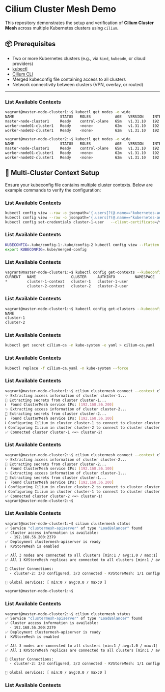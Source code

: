 # Cilium Cluster Mesh Demo

This repository demonstrates the setup and verification of **Cilium Cluster Mesh** across multiple Kubernetes clusters using `cilium`.

## 📦 Prerequisites

- Two or more Kubernetes clusters (e.g., via `kind`, `kubeadm`, or cloud providers)
- [kubectl](https://kubernetes.io/docs/tasks/tools/)
- [Cilium CLI](https://docs.cilium.io/en/stable/gettingstarted/cilium-cli/)
- Merged kubeconfig file containing access to all clusters
- Network connectivity between clusters (VPN, overlay, or routed)

---
### List Available Contexts
```bash
vagrant@master-node-cluster1:~$ kubectl get nodes -o wide
NAME                     STATUS   ROLES           AGE   VERSION    INTERNAL-IP     EXTERNAL-IP   OS-IMAGE             KERNEL-VERSION       CONTAINER-RUNTIME
master-node-cluster1     Ready    control-plane   65m   v1.31.10   192.168.56.10   <none>        Ubuntu 22.04.4 LTS   5.15.0-102-generic   containerd://1.7.27
worker-node01-cluster1   Ready    <none>          62m   v1.31.10   192.168.56.11   <none>        Ubuntu 22.04.4 LTS   5.15.0-102-generic   containerd://1.7.27
worker-node02-cluster1   Ready    <none>          62m   v1.31.10   192.168.56.12   <none>        Ubuntu 22.04.4 LTS   5.15.0-102-generic   containerd://1.7.27

vagrant@master-node-cluster2:~$ kubectl get nodes -o wide
NAME                     STATUS   ROLES           AGE   VERSION    INTERNAL-IP     EXTERNAL-IP   OS-IMAGE             KERNEL-VERSION       CONTAINER-RUNTIME
master-node-cluster1     Ready    control-plane   65m   v1.31.10   192.168.56.10   <none>        Ubuntu 22.04.4 LTS   5.15.0-102-generic   containerd://1.7.27
worker-node01-cluster1   Ready    <none>          62m   v1.31.10   192.168.56.11   <none>        Ubuntu 22.04.4 LTS   5.15.0-102-generic   containerd://1.7.27
worker-node02-cluster1   Ready    <none>          62m   v1.31.10   192.168.56.12   <none>        Ubuntu 22.04.4 LTS   5.15.0-102-generic   containerd://1.7.27

```



## 🧩 Multi-Cluster Context Setup

Ensure your kubeconfig file contains multiple cluster contexts. Below are example commands to verify the configuration:

### List Available Contexts
```bash
kubectl config view --raw -o jsonpath='{.users[?(@.name=="kubernetes-admin")].user.client-certificate-data}' | base64 -d > /tmp/cluster-1-client.crt
kubectl config view --raw -o jsonpath='{.users[?(@.name=="kubernetes-admin")].user.client-key-data}' | base64 -d > /tmp/cluster-1-client.key
kubectl config set-credentials cluster-1-user   --client-certificate=/tmp/cluster-1-client.crt   --client-key=/tmp/cluster-1-client.key   --embed-certs=true
```

### List Available Contexts
```bash
KUBECONFIG=.kube/config-1:.kube/config-2 kubectl config view --flatten > .kube/merged-config
export KUBECONFIG=.kube/merged-config
```

### List Available Contexts
```bash
vagrant@master-node-cluster1:~$ kubectl config get-contexts --kubeconfig=.kube/merged-config
CURRENT   NAME                CLUSTER     AUTHINFO         NAMESPACE
*         cluster-1-context   cluster-1   cluster-1-user
          cluster-2-context   cluster-2   cluster-2-user
```

### List Available Contexts
```bash
vagrant@master-node-cluster1:~$ kubectl config get-clusters --kubeconfig=.kube/merged-config
NAME
cluster-1
cluster-2
```

### List Available Contexts
```bash
kubectl get secret cilium-ca -n kube-system -o yaml > cilium-ca.yaml
```

### List Available Contexts
```bash
kubectl replace -f cilium-ca.yaml -n kube-system --force

```

### List Available Contexts
```bash
vagrant@master-node-cluster1:~$ cilium clustermesh connect --context cluster-1-context --destination-context cluster-2-context  
✨ Extracting access information of cluster cluster-1...
🔑 Extracting secrets from cluster cluster-1...
ℹ️  Found ClusterMesh service IPs: [192.168.56.200]
✨ Extracting access information of cluster cluster-2...
🔑 Extracting secrets from cluster cluster-2...
ℹ️  Found ClusterMesh service IPs: [192.168.56.100]
ℹ️ Configuring Cilium in cluster cluster-1 to connect to cluster cluster-2
ℹ️ Configuring Cilium in cluster cluster-2 to connect to cluster cluster-1
✅ Connected cluster cluster-1 <=> cluster-2!
```

### List Available Contexts
```bash
vagrant@master-node-cluster2:~$ cilium clustermesh connect --context cluster-2-context --destination-context cluster-1-context  
✨ Extracting access information of cluster cluster-2...
🔑 Extracting secrets from cluster cluster-2...
ℹ️  Found ClusterMesh service IPs: [192.168.56.100]
✨ Extracting access information of cluster cluster-1...
🔑 Extracting secrets from cluster cluster-1...
ℹ️  Found ClusterMesh service IPs: [192.168.56.200]
ℹ️ Configuring Cilium in cluster cluster-2 to connect to cluster cluster-1
ℹ️ Configuring Cilium in cluster cluster-1 to connect to cluster cluster-2
✅ Connected cluster cluster-2 <=> cluster-1!
vagrant@master-node-cluster2:~$ 
```

### List Available Contexts
```bash
vagrant@master-node-cluster1:~$ cilium clustermesh status
✅ Service "clustermesh-apiserver" of type "LoadBalancer" found
✅ Cluster access information is available:
  - 192.168.56.200:2379
✅ Deployment clustermesh-apiserver is ready
ℹ️  KVStoreMesh is enabled

✅ All 3 nodes are connected to all clusters [min:1 / avg:1.0 / max:1]
✅ All 1 KVStoreMesh replicas are connected to all clusters [min:1 / avg:1.0 / max:1]     

🔌 Cluster Connections:
  - cluster-2: 3/3 configured, 3/3 connected - KVStoreMesh: 1/1 configured, 1/1 connected

🔀 Global services: [ min:0 / avg:0.0 / max:0 ]

vagrant@master-node-cluster1:~$ 
```

### List Available Contexts
```bash
vagrant@master-node-cluster2:~$ cilium clustermesh status
✅ Service "clustermesh-apiserver" of type "LoadBalancer" found
✅ Cluster access information is available:
  - 192.168.56.200:2379
✅ Deployment clustermesh-apiserver is ready
ℹ️  KVStoreMesh is enabled

✅ All 3 nodes are connected to all clusters [min:1 / avg:1.0 / max:1]
✅ All 1 KVStoreMesh replicas are connected to all clusters [min:1 / avg:1.0 / max:1]     

🔌 Cluster Connections:
  - cluster-2: 3/3 configured, 3/3 connected - KVStoreMesh: 1/1 configured, 1/1 connected

🔀 Global services: [ min:0 / avg:0.0 / max:0 ]
```

### List Available Contexts